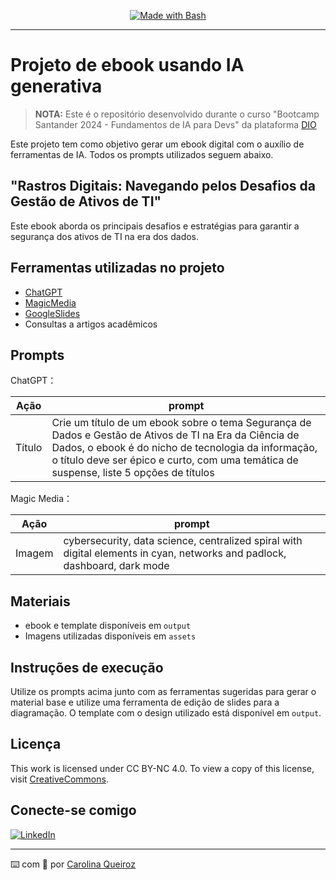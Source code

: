 <p align="center">
<a href="https://www.gnu.org/software/bash/" title="Go to Bash homepage"><img src="https://img.shields.io/badge/Prompt-Project-blue?logo=gnu-bash&amp;logoColor=white" alt="Made with Bash"></a></p>

-------

# Projeto de ebook usando IA generativa

 > **NOTA:** Este é o repositório desenvolvido durante o curso "Bootcamp Santander 2024 - Fundamentos de IA para Devs" da plataforma [DIO](https://dio.me)

Este projeto tem como objetivo gerar um ebook digital com o auxílio de ferramentas de IA. Todos os prompts utilizados
seguem abaixo.

## "Rastros Digitais: Navegando pelos Desafios da Gestão de Ativos de TI"

Este ebook aborda os principais desafios e estratégias para garantir a segurança dos ativos de TI na era dos dados.

## Ferramentas utilizadas no projeto

- [ChatGPT](https://chat.openai.com/) 
- [MagicMedia](https://www.canva.com/ai-image-generator/)
- [GoogleSlides](https://docs.google.com/presentation/create)
- Consultas a artigos acadêmicos

## Prompts


ChatGPT：

|   Ação   | prompt                                                                                                                                                                                                                                                                         |
| :------: | ------------------------------------------------------------------------------------------------------------------------------------------------------------------------------------------------------------------------------------------------------------------------------ |
|  Título  | Crie um título de um ebook sobre o tema Segurança de Dados e Gestão de Ativos de TI na Era da Ciência de Dados, o ebook é do nicho de tecnologia da informação, o título deve ser épico e curto, com uma temática de suspense, liste 5 opções de títulos |


Magic Media：

|  Ação  | prompt                                                                                 |
| :----: | -------------------------------------------------------------------------------------- |
| Imagem | cybersecurity, data science, centralized spiral with digital elements in cyan, networks and padlock, dashboard, dark mode |

## Materiais

- ebook e template disponíveis em `output`
- Imagens utilizadas disponíveis em `assets`

## Instruções de execução

Utilize os prompts acima junto com as ferramentas sugeridas para gerar o material base e utilize uma ferramenta de edição de slides para a diagramação. O template com o design utilizado está disponível em `output`.

## Licença

This work is licensed under CC BY-NC 4.0. To view a copy of this license, visit [CreativeCommons](https://creativecommons.org/licenses/by-nc/4.0/).

## Conecte-se comigo

[![LinkedIn](https://img.shields.io/badge/LinkedIn-0077B5?style=for-the-badge&logo=linkedin&logoColor=white)](https://www.linkedin.com/in/carolina-queiroz-08b454176/)

---

⌨️ com 💜 por [Carolina Queiroz](https://github.com/CarolinaQueiroz)
